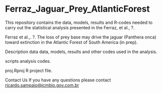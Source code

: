 # Ferraz_Jaguar_Prey_AtlanticForest

This repository contains the data, models, results and R-codes needed to carry out the statistical analysis presented in the Ferraz, et al., ?.

Ferraz et al.,. ?. The loss of prey base may drive the jaguar (Panthera onca) toward extinction in the Atlantic Forest of South America (in prep).

Description
data data, models, results and other codes used in the analysis.

scripts analysis codes.

proj.Rproj R project file.

Contact Us
If you have any questions please contact ricardo.sampaio@icmbio.gov.com.br
